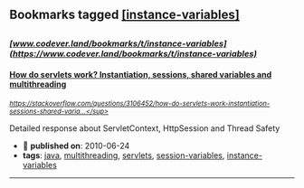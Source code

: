 ## Bookmarks tagged [[instance-variables]](https://www.codever.land/search?q=[instance-variables])

_<sup><sup>[www.codever.land/bookmarks/t/instance-variables](https://www.codever.land/bookmarks/t/instance-variables)</sup></sup>_
---
#### [How do servlets work? Instantiation, sessions, shared variables and multithreading](https://stackoverflow.com/questions/3106452/how-do-servlets-work-instantiation-sessions-shared-variables-and-multithreadi)
_<sup>https://stackoverflow.com/questions/3106452/how-do-servlets-work-instantiation-sessions-shared-varia...</sup>_

Detailed response about ServletContext, HttpSession and Thread Safety
* :calendar: **published on**: 2010-06-24
* **tags**: [java](../tagged/java.md), [multithreading](../tagged/multithreading.md), [servlets](../tagged/servlets.md), [session-variables](../tagged/session-variables.md), [instance-variables](../tagged/instance-variables.md)
---
